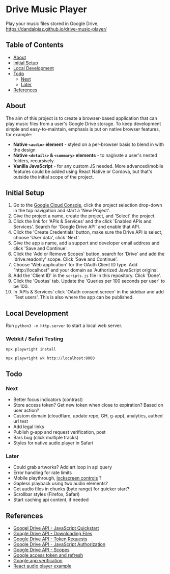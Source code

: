 
# Drive Music Player

Play your music files stored in Google Drive, https://dandalpiaz.github.io/drive-music-player/

## Table of Contents

- [About](#about)
- [Initial Setup](#initial-setup)
- [Local Development](#local-development)
- [Todo](#todo)
    - [Next](#next)
    - [Later](#later)
- [References](#references)

## About

The aim of this project is to create a browser-based application that can play music files from a user's Google Drive storage. To keep development simple and easy-to-maintain, emphasis is put on native browser features, for example:

- **Native `<audio>` element** - styled on a per-browser basis to blend in with the design
- **Native `<details>` & `<summary>` elements** - to nagivate a user's nested folders, recursively
- **Vanilla JavaScript** - for any custom JS needed. More advanced/mobile features could be added using React Native or Cordova, but that's outside the initial scope of the project.

## Initial Setup

1. Go to the [Google Cloud Console](https://console.cloud.google.com/), click the project selection drop-down in the top navigation and start a 'New Project'.
2. Give the project a name, create the project, and 'Select' the project. 
3. Click the link for 'APIs & Services' and the click 'Enabled APIs and Services'. Search for 'Google Drive API' and enable that API.
4. Click the 'Create Credentials' button, make sure the Drive API is select, choose 'User data', click 'Next'. 
5. Give the app a name, add a support and developer email address and click 'Save and Continue'. 
6. Click the 'Add or Remove Scopes' button, search for 'Drive' and add the 'drive.readonly' scope. Click 'Save and Continue'.
7. Choose 'Web application' for the OAuth Client ID type. Add "http://localhost" and your domain as 'Authorized JavaScript origins'.
8. Add the 'Client ID' in the `scripts.js` file in this repository. Click 'Done'.
9. Click the 'Quotas' tab. Update the 'Queries per 100 seconds per user' to be 100.
10. In 'APIs & Services' click 'OAuth consent screen' in the sidebar and add 'Test users'. This is also where the app can be published.

## Local Development

Run `python3 -m http.server` to start a local web server. 

### Webkit / Safari Testing

```
npx playwright install

npx playwright wk http://localhost:8000
```

## Todo

### Next

- Better focus indicators (contrast)
- Store access token? Get new token when close to expiration? Based on user action?
- Custom domain (cloudflare, update repo, GH, g-app), analytics, authed url test
- Add legal links
- Publish g-app and request verification, post
- Bars bug (click multiple tracks)
- Styles for native audio player in Safari

### Later

- Could grab artworks? Add art loop in api query
- Error handling for rate limits
- Mobile playthrough, [lockscreen controls](https://web.dev/media-session/) ?
- Gapless playback using two audio elements?
- Get audio files in chunks (byte range) for quicker start?
- Scrollbar styles (Firefox, Safari)
- Start caching api content, if needed

## References

- [Googel Drive API - JavaScript Quickstart](https://developers.google.com/drive/api/quickstart/js)
- [Google Drive API - Downloading Files](https://developers.google.com/drive/api/v3/manage-downloads)
- [Google Drive API - Token Requests](https://developers.google.com/identity/oauth2/web/guides/use-token-model)
- [Google Drive API - JavaScript Authorization](https://developers.google.com/identity/oauth2/web/reference/js-reference)
- [Google Drive API - Scopes](https://developers.google.com/drive/api/guides/api-specific-auth)
- [Google access token and refresh](https://stackoverflow.com/questions/72855090/google-oauth-session-lost-after-page-reload-javascript)
- [Google app verification](https://support.google.com/cloud/answer/13463073)
- [React audio player example](https://codesandbox.io/s/react-w877cp)

